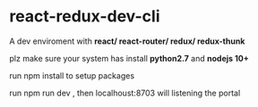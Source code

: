 # react-redux-dev-cli
<p>A dev enviroment with <strong>react/ react-router/ redux/ redux-thunk</strong><p>
<p>plz make sure your system has install <strong>python2.7</strong> and <strong>nodejs 10+</strong></p>
<p>run npm install to setup packages<p>
<p>run npm run dev , then localhoust:8703 will listening the portal</p>
